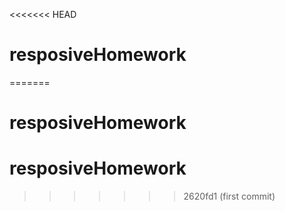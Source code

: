 <<<<<<< HEAD
# resposiveHomework
=======
# resposiveHomework
# resposiveHomework
>>>>>>> 2620fd1 (first commit)

